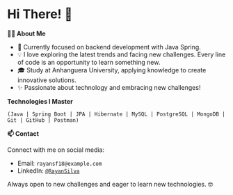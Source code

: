 # Hi There! 👋

<strong>👨‍💻 About Me</strong>

- 📘 Currently focused on backend development with Java Spring.
- 💡 I love exploring the latest trends and facing new challenges. Every line of code is an opportunity to learn something new.
- 🎓 Study at Anhanguera University, applying knowledge to create innovative solutions.
- ✨ Passionate about technology and embracing new challenges!

<strong>Technologies I Master</strong>

`(Java | Spring Boot | JPA | Hibernate | MySQL | PostgreSQL | MongoDB | Git | GitHub | Postman)`

<strong>📫 Contact</strong>

Connect with me on social media:

- Email: `rayansf18@example.com`
- LinkedIn: [`@RayanSilva`](https://www.linkedin.com/in/rayansilva/)

Always open to new challenges and eager to learn new technologies. :nerd_face:
